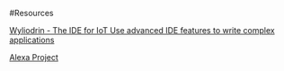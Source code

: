 #Resources

[Wyliodrin - The IDE for IoT Use advanced IDE features to write complex applications](https://www.wyliodrin.com/)

[Alexa Project](https://github.com/alexa/alexa-avs-sample-app)
